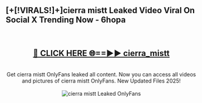 <h2>[+[!VIRALS!]+]cierra mistt Leaked Video Viral On Social X Trending Now - 6hopa</h2>
<br>
<div align="center">
<h2><a href="https://libra.edu.pl?cierra_mistt" rel="nofollow">🔴 CLICK HERE 🌐==►► cierra_mistt</a></h2>
<br>
Get cierra mistt OnlyFans leaked all content. Now you can access all videos and pictures of cierra mistt OnlyFans. New Updated Files 2025!
<br>
<br>
<a href="https://libra.edu.pl?cierra_mistt" rel="nofollow" data-target="animated-image.originalLink"><img src="https://i.ibb.co.com/WyWwxjT/player-gif2.gif" alt="cierra mistt Leaked OnlyFans" style="max-width: 100%; display: inline-block;" data-target="animated-image.originalImage"></a>
</div>
<br>